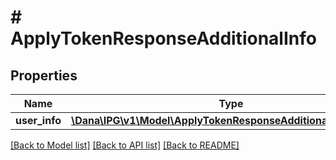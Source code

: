 # # ApplyTokenResponseAdditionalInfo

## Properties

Name | Type | Description | Notes
------------ | ------------- | ------------- | -------------
**user_info** | [**\Dana\IPG\v1\Model\ApplyTokenResponseAdditionalInfoUserInfo**](ApplyTokenResponseAdditionalInfoUserInfo.md) |  | [optional]

[[Back to Model list]](../../README.md#models) [[Back to API list]](../../README.md#endpoints) [[Back to README]](../../README.md)
